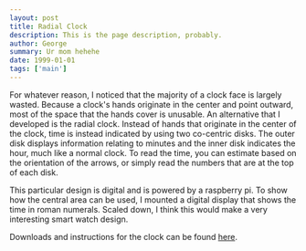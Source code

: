 ```yaml
---
layout: post
title: Radial Clock
description: This is the page description, probably. 
author: George
summary: Ur mom hehehe
date: 1999-01-01
tags: ['main']
---
```


For whatever reason, I noticed that the majority of a clock face is largely wasted. Because a clock's hands originate in the center and point outward, most of the space that the hands cover is unusable. An alternative that I developed is the radial clock.
Instead of hands that originate in the center of the clock, time is instead indicated by using two co-centric disks. The outer disk displays information relating to minutes and the inner disk indicates the hour, much like a normal clock. To read the time, you can estimate based on the orientation of the arrows, or simply read the numbers that are at the top of each disk.

This particular design is digital and is powered by a raspberry pi. To show how the central area can be used, I mounted a digital display that shows the time in roman numerals. Scaled down, I think this would make a very interesting smart watch design.

Downloads and instructions for the clock can be found [here](/404).